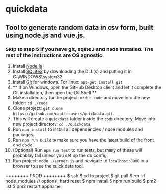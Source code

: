 # quickdata

## Tool to generate random data in csv form, built using node.js and vue.js.

### Skip to step 5 if you have git, sqlite3 and node installed. The rest of the instructions are OS agnostic.

1. Install [Node.js](https://nodejs.org/en/)
2. Install [SQLite3](https://sqlite.org/) by downloading the DLL(s) and putting it in C:\WINDOWS\system32
3. Install [Git](https://desktop.github.com/) for windows. For linux: `apt-get install git`
4. ** If on Windows, open the GitHub Desktop client and let it complete the Git installation, then open the Git Shell **
5. Make a directory for the project: `mkdir code` and move into the new folder: `cd ./code`
6. Clone project: `git clone https://github.com/capttrousers/quickdata.git`.
7. This will create a `quickdata` folder inside the `code` directory. Move into new project directory: `cd ./quickdata`.
8. Run `npm install` to install all dependencies / node modules and packages.
9. Run `npm run build` to make sure you have the latest build of the front end code.
10. (Optional) Run `npm run test` to run tests, but many of these will probablay fail unless you set up the db config.
11. Run project: `node ./server.js` and navigate to `localhost:8080` in a browser to see the quick data tool.


++++++++
  PROD
++++++++
$ ssh
$ cd to project
$ git pull
$ rm -rf node_modules // optional, hard reset
$ npm install
$ npm run build
$ pm2 list
$ pm2 restart appname